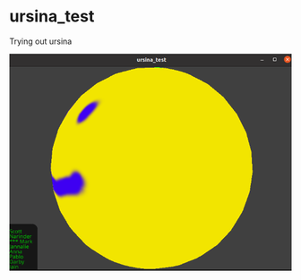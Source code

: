 # ursina_test
Trying out ursina

![Scrum meeting](/screenshots/scrum_meeting.png?raw=true "Scrum meeting")
